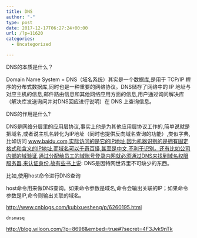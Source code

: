 ```yaml
---
title: DNS
author: "-"
type: post
date: 2017-12-17T06:27:24+00:00
url: /?p=11620
categories:
  - Uncategorized

---
```

DNS的本质是什么？
  
Domain Name System = DNS（域名系统）其实是一个数据库,是用于 TCP/IP 程序的分布式数据库,同时也是一种重要的网络协议。DNS储存了网络中的 IP 地址与对应主机的信息,邮件路由信息和其他网络应用方面的信息,用户通过询问解决库（解决库发送询问并对DNS回应进行说明）在 DNS 上查询信息。

DNS的作用是什么?
  
DNS是网络分层里的应用层协议,事实上他是为其他应用层协议工作的,简单说就是把域名,或者说主机名转化为IP地址（同时也提供反向域名查询的功能）,类似字典,比如访问 www.baidu.com,实际访问的是它的IP地址,因为机器识别的是拥有固定格式和含义的IP地址,而域名可以千奇百怪,甚至是中文,不利于识别。还有比如公司内部的域验证,通过分配给员工的域账号登录内网就必须通过DNS来找到域名权限服务器,来认证身份,故有些书上说: DNS是因特网世界里不可缺少的东西。

比如,使用host命令进行DNS查询

host命令用来做DNS查询。如果命令参数是域名,命令会输出关联的IP；如果命令参数是IP,命令则输出关联的域名。

http://www.cnblogs.com/kubixuesheng/p/6260195.html


  
    dnsmasq
  


http://blog.wiloon.com/?p=8698&embed=true#?secret=4F3Jvk9nTk